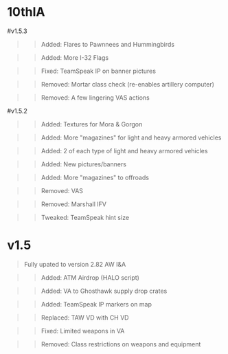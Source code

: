 # 10thIA

#v1.5.3
>>Added: Flares to Pawnnees and Hummingbirds

>>Added: More I-32 Flags

>>Fixed: TeamSpeak IP on banner pictures

>>Removed: Mortar class check (re-enables artillery computer)

>>Removed: A few lingering VAS actions


#v1.5.2
>>Added: Textures for Mora & Gorgon

>>Added: More "magazines" for light and heavy armored vehicles

>>Added: 2 of each type of light and heavy armored vehicles

>>Added: New pictures/banners

>>Added: More "magazines" to offroads

>>Removed: VAS

>>Removed: Marshall IFV

>>Tweaked: TeamSpeak hint size




# v1.5
>Fully upated to version 2.82 AW I&A

>>Added: ATM Airdrop (HALO script)

>>Added: VA to Ghosthawk supply drop crates

>>Added: TeamSpeak IP markers on map

>>Replaced: TAW VD with CH VD

>>Fixed: Limited weapons in VA

>>Removed: Class restrictions on weapons and equipment
